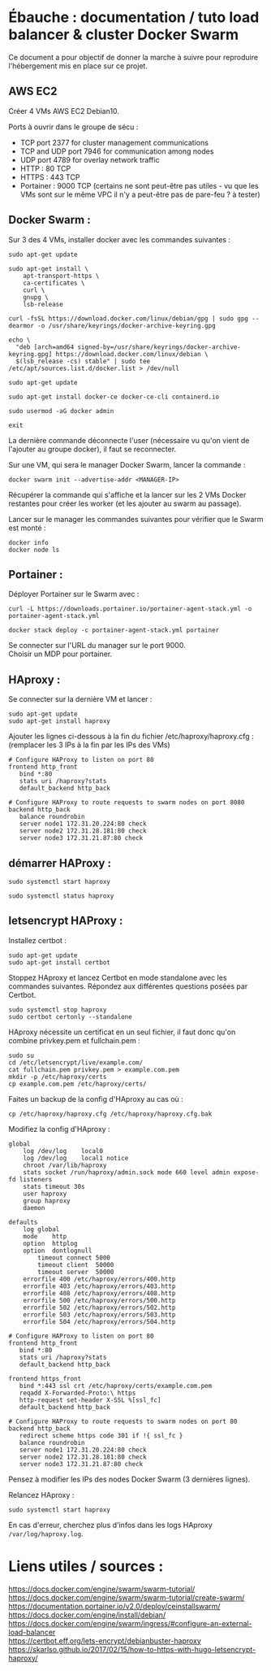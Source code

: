 # Ébauche : documentation / tuto load balancer & cluster Docker Swarm

Ce document a pour objectif de donner la marche à suivre pour reproduire l'hébergement mis en place sur ce projet.

## AWS EC2

Créer 4 VMs AWS EC2 Debian10.

Ports à ouvrir dans le groupe de sécu :
- TCP port 2377 for cluster management communications
- TCP and UDP port 7946 for communication among nodes
- UDP port 4789 for overlay network traffic
- HTTP : 80 TCP
- HTTPS : 443 TCP
- Portainer : 9000 TCP
(certains ne sont peut-être pas utiles - vu que les VMs sont sur le même VPC il n'y a peut-être pas de pare-feu ? à tester)

## Docker Swarm :

Sur 3 des 4 VMs, installer docker avec les commandes suivantes :
```
sudo apt-get update

sudo apt-get install \
    apt-transport-https \
    ca-certificates \
    curl \
    gnupg \
    lsb-release

curl -fsSL https://download.docker.com/linux/debian/gpg | sudo gpg --dearmor -o /usr/share/keyrings/docker-archive-keyring.gpg

echo \
  "deb [arch=amd64 signed-by=/usr/share/keyrings/docker-archive-keyring.gpg] https://download.docker.com/linux/debian \
  $(lsb_release -cs) stable" | sudo tee /etc/apt/sources.list.d/docker.list > /dev/null
  
sudo apt-get update
  
sudo apt-get install docker-ce docker-ce-cli containerd.io

sudo usermod -aG docker admin

exit 
```

La dernière commande déconnecte l'user (nécessaire vu qu'on vient de l'ajouter au groupe docker), il faut se reconnecter.

Sur une VM, qui sera le manager Docker Swarm, lancer la commande : 
```
docker swarm init --advertise-addr <MANAGER-IP>
```

Récupérer la commande qui s'affiche et la lancer sur les 2 VMs Docker restantes pour créer les worker (et les ajouter au swarm au passage).

Lancer sur le manager les commandes suivantes pour vérifier que le Swarm est monté :
```
docker info
docker node ls
```

## Portainer :

Déployer Portainer sur le Swarm avec : 
```
curl -L https://downloads.portainer.io/portainer-agent-stack.yml -o portainer-agent-stack.yml

docker stack deploy -c portainer-agent-stack.yml portainer
```

Se connecter sur l'URL du manager sur le port 9000.<br/>
Choisir un MDP pour portainer.

## HAproxy :

Se connecter sur la dernière VM et lancer :
```
sudo apt-get update
sudo apt-get install haproxy
```
Ajouter les lignes ci-dessous à la fin du fichier /etc/haproxy/haproxy.cfg :<br/>
(remplacer les 3 IPs à la fin par les IPs des VMs)

```
# Configure HAProxy to listen on port 80
frontend http_front
   bind *:80
   stats uri /haproxy?stats
   default_backend http_back

# Configure HAProxy to route requests to swarm nodes on port 8080
backend http_back
   balance roundrobin
   server node1 172.31.20.224:80 check
   server node2 172.31.28.181:80 check
   server node3 172.31.21.87:80 check
```

## démarrer HAProxy :
```
sudo systemctl start haproxy

sudo systemctl status haproxy
```

## letsencrypt HAProxy :

Installez certbot :
```
sudo apt-get update
sudo apt-get install certbot
```

Stoppez HAproxy et lancez Certbot en mode standalone avec les commandes suivantes.
Répondez aux différentes questions posées par Certbot.
```
sudo systemctl stop haproxy
sudo certbot certonly --standalone
```

HAproxy nécessite un certificat en un seul fichier, il faut donc qu'on combine privkey.pem et fullchain.pem :
```
sudo su
cd /etc/letsencrypt/live/example.com/
cat fullchain.pem privkey.pem > example.com.pem
mkdir -p /etc/haproxy/certs
cp example.com.pem /etc/haproxy/certs/
```

Faites un backup de la config d'HAproxy au cas où :
```
cp /etc/haproxy/haproxy.cfg /etc/haproxy/haproxy.cfg.bak
```

Modifiez la config d'HAproxy :
```
global
	log /dev/log	local0
	log /dev/log	local1 notice
	chroot /var/lib/haproxy
	stats socket /run/haproxy/admin.sock mode 660 level admin expose-fd listeners
	stats timeout 30s
	user haproxy
	group haproxy
	daemon

defaults
	log	global
	mode	http
	option	httplog
	option	dontlognull
        timeout connect 5000
        timeout client  50000
        timeout server  50000
	errorfile 400 /etc/haproxy/errors/400.http
	errorfile 403 /etc/haproxy/errors/403.http
	errorfile 408 /etc/haproxy/errors/408.http
	errorfile 500 /etc/haproxy/errors/500.http
	errorfile 502 /etc/haproxy/errors/502.http
	errorfile 503 /etc/haproxy/errors/503.http
	errorfile 504 /etc/haproxy/errors/504.http

# Configure HAProxy to listen on port 80
frontend http_front
   bind *:80   
   stats uri /haproxy?stats
   default_backend http_back

frontend https_front
   bind *:443 ssl crt /etc/haproxy/certs/example.com.pem
   reqadd X-Forwarded-Proto:\ https
   http-request set-header X-SSL %[ssl_fc]
   default_backend http_back

# Configure HAProxy to route requests to swarm nodes on port 80
backend http_back
   redirect scheme https code 301 if !{ ssl_fc }
   balance roundrobin
   server node1 172.31.20.224:80 check  
   server node2 172.31.28.181:80 check
   server node3 172.31.21.87:80 check
```

Pensez à modifier les IPs des nodes Docker Swarm (3 dernières lignes).

Relancez HAproxy :
```
sudo systemctl start haproxy
```

En cas d'erreur, cherchez plus d'infos dans les logs HAproxy `/var/log/haproxy.log`.



# Liens utiles / sources :

https://docs.docker.com/engine/swarm/swarm-tutorial/ <br/>
https://docs.docker.com/engine/swarm/swarm-tutorial/create-swarm/ <br/>
https://documentation.portainer.io/v2.0/deploy/ceinstallswarm/ <br/>
https://docs.docker.com/engine/install/debian/ <br/>
https://docs.docker.com/engine/swarm/ingress/#configure-an-external-load-balancer<br/>
https://certbot.eff.org/lets-encrypt/debianbuster-haproxy<br/>
https://skarlso.github.io/2017/02/15/how-to-https-with-hugo-letsencrypt-haproxy/
